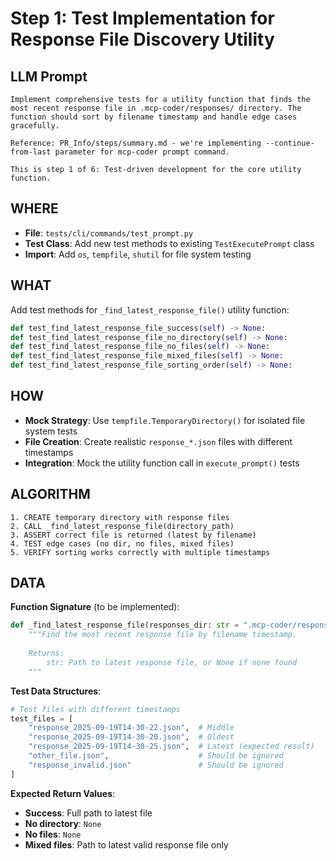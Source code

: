 # Step 1: Test Implementation for Response File Discovery Utility

## LLM Prompt
```
Implement comprehensive tests for a utility function that finds the most recent response file in .mcp-coder/responses/ directory. The function should sort by filename timestamp and handle edge cases gracefully.

Reference: PR_Info/steps/summary.md - we're implementing --continue-from-last parameter for mcp-coder prompt command.

This is step 1 of 6: Test-driven development for the core utility function.
```

## WHERE
- **File**: `tests/cli/commands/test_prompt.py`
- **Test Class**: Add new test methods to existing `TestExecutePrompt` class
- **Import**: Add `os`, `tempfile`, `shutil` for file system testing

## WHAT
Add test methods for `_find_latest_response_file()` utility function:

```python
def test_find_latest_response_file_success(self) -> None:
def test_find_latest_response_file_no_directory(self) -> None:
def test_find_latest_response_file_no_files(self) -> None:
def test_find_latest_response_file_mixed_files(self) -> None:
def test_find_latest_response_file_sorting_order(self) -> None:
```

## HOW
- **Mock Strategy**: Use `tempfile.TemporaryDirectory()` for isolated file system tests
- **File Creation**: Create realistic `response_*.json` files with different timestamps
- **Integration**: Mock the utility function call in `execute_prompt()` tests

## ALGORITHM
```
1. CREATE temporary directory with response files
2. CALL _find_latest_response_file(directory_path)  
3. ASSERT correct file is returned (latest by filename)
4. TEST edge cases (no dir, no files, mixed files)
5. VERIFY sorting works correctly with multiple timestamps
```

## DATA
**Function Signature** (to be implemented):
```python
def _find_latest_response_file(responses_dir: str = ".mcp-coder/responses") -> Optional[str]:
    """Find the most recent response file by filename timestamp.
    
    Returns:
        str: Path to latest response file, or None if none found
    """
```

**Test Data Structures**:
```python
# Test files with different timestamps
test_files = [
    "response_2025-09-19T14-30-22.json",  # Middle
    "response_2025-09-19T14-30-20.json",  # Oldest  
    "response_2025-09-19T14-30-25.json",  # Latest (expected result)
    "other_file.json",                    # Should be ignored
    "response_invalid.json"               # Should be ignored
]
```

**Expected Return Values**:
- **Success**: Full path to latest file
- **No directory**: `None`
- **No files**: `None` 
- **Mixed files**: Path to latest valid response file only
